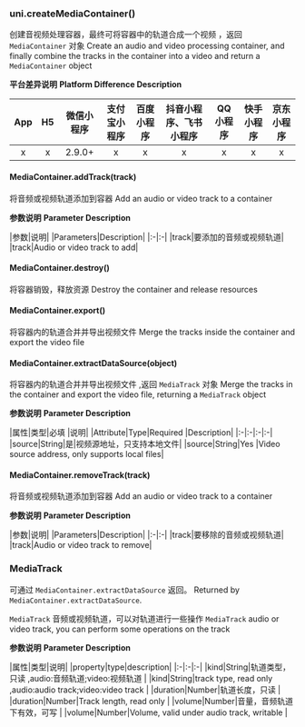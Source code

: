 ### uni.createMediaContainer()
创建音视频处理容器，最终可将容器中的轨道合成一个视频 ，返回 `MediaContainer` 对象
Create an audio and video processing container, and finally combine the tracks in the container into a video and return a `MediaContainer` object

**平台差异说明**
**Platform Difference Description**

|App|H5|微信小程序|支付宝小程序|百度小程序|抖音小程序、飞书小程序|QQ小程序|快手小程序|京东小程序|
|:-:|:-:|:-:|:-:|:-:|:-:|:-:|:-:|:-:|
|x|x|2.9.0+|x|x|x|x|x|x|

#### MediaContainer.addTrack(track)
将音频或视频轨道添加到容器
Add an audio or video track to a container

**参数说明**
**Parameter Description**

|参数|说明|
|Parameters|Description|
|:-|:-|
|track|要添加的音频或视频轨道|
|track|Audio or video track to add|

#### MediaContainer.destroy()
将容器销毁，释放资源
Destroy the container and release resources

#### MediaContainer.export()
将容器内的轨道合并并导出视频文件
Merge the tracks inside the container and export the video file

#### MediaContainer.extractDataSource(object)
将容器内的轨道合并并导出视频文件 ,返回 `MediaTrack` 对象
Merge the tracks in the container and export the video file, returning a `MediaTrack` object

**参数说明**
**Parameter Description**

|属性|类型|必填	|说明|
|Attribute|Type|Required |Description|
|:-|:-|:-|:-|
|source|String|是|视频源地址，只支持本地文件|
|source|String|Yes |Video source address, only supports local files|

#### MediaContainer.removeTrack(track)
将音频或视频轨道添加到容器
Add an audio or video track to a container

**参数说明**
**Parameter Description**

|参数|说明|
|Parameters|Description|
|:-|:-|
|track|要移除的音频或视频轨道|
|track|Audio or video track to remove|


### MediaTrack 
可通过 `MediaContainer.extractDataSource` 返回。
Returned by `MediaContainer.extractDataSource`.

 `MediaTrack` 音频或视频轨道，可以对轨道进行一些操作
 `MediaTrack` audio or video track, you can perform some operations on the track

**参数说明**
**Parameter Description**

|属性|类型|说明|
|property|type|description|
|:-|:-|:-|
|kind|String|轨道类型，只读 ,audio:音频轨道;video:视频轨道	|
|kind|String|track type, read only ,audio:audio track;video:video track |
|duration|Number|轨道长度，只读	|
|duration|Number|Track length, read only |
|volume|Number|音量，音频轨道下有效，可写	|
|volume|Number|Volume, valid under audio track, writable |